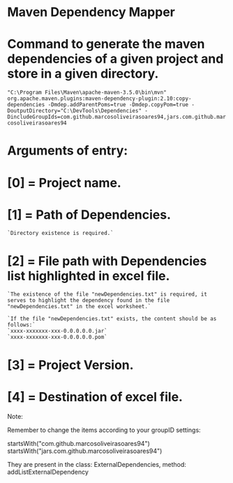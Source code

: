 # Maven Dependency Mapper

# Command to generate the maven dependencies of a given project and store in a given directory.
`"C:\Program Files\Maven\apache-maven-3.5.0\bin\mvn" org.apache.maven.plugins:maven-dependency-plugin:2.10:copy-dependencies -Dmdep.addParentPoms=true -Dmdep.copyPom=true -DoutputDirectory="C:\DevTools\Dependencies" -DincludeGroupIds=com.github.marcosoliveirasoares94,jars.com.github.marcosoliveirasoares94`

# Arguments of entry:

# [0] = Project name.
# [1] = Path of Dependencies.
	`Directory existence is required.`
# [2] = File path with Dependencies list highlighted in excel file.
	`The existence of the file "newDependencies.txt" is required, it serves to highlight the dependency found in the file "newDependencies.txt" in the excel worksheet.`

	`If the file "newDependencies.txt" exists, the content should be as follows:`
	`xxxx-xxxxxxx-xxx-0.0.0.0.0.jar`
	`xxxx-xxxxxxx-xxx-0.0.0.0.0.pom`

# [3] = Project Version.
# [4] = Destination of excel file.

Note:

Remember to change the items according to your groupID settings:

startsWith("com.github.marcosoliveirasoares94")
startsWith("jars.com.github.marcosoliveirasoares94")

They are present in the class: ExternalDependencies, method: addListExternalDependency